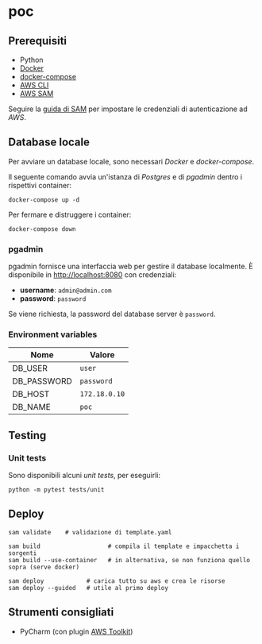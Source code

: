 # poc

## Prerequisiti

- Python
- [Docker](https://www.docker.com/get-started/)
- [docker-compose](https://docs.docker.com/compose/install/)
- [AWS CLI](https://docs.aws.amazon.com/cli/latest/userguide/getting-started-install.html)
- [AWS SAM](https://docs.aws.amazon.com/serverless-application-model/latest/developerguide/serverless-sam-cli-install.html)

Seguire
la [guida di SAM](https://docs.aws.amazon.com/serverless-application-model/latest/developerguide/serverless-getting-started-set-up-credentials.html)
per impostare le credenziali di autenticazione ad *AWS*.

## Database locale

Per avviare un database locale, sono necessari *Docker* e *docker-compose*.

Il seguente comando avvia un'istanza di *Postgres* e di *pgadmin* dentro i rispettivi container:

```shell
docker-compose up -d
```

Per fermare e distruggere i container:

```shell
docker-compose down
```

### pgadmin

pgadmin fornisce una interfaccia web per gestire il database localmente.
È disponibile in [http://localhost:8080](http://localhost:8080) con credenziali:

- **username**: `admin@admin.com`
- **password**: `password`

Se viene richiesta, la password del database server è `password`.

### Environment variables
| Nome        | Valore        |
|-------------|---------------|
| DB_USER     | `user`        |
| DB_PASSWORD | `password`    |
| DB_HOST     | `172.18.0.10` |
| DB_NAME     | `poc`         |

## Testing

### Unit tests

Sono disponibili alcuni *unit tests*, per eseguirli:

```shell
python -m pytest tests/unit
```

## Deploy

```shell
sam validate    # validazione di template.yaml

sam build                   # compila il template e impacchetta i sorgenti
sam build --use-container   # in alternativa, se non funziona quello sopra (serve docker)

sam deploy            # carica tutto su aws e crea le risorse
sam deploy --guided   # utile al primo deploy
```

## Strumenti consigliati

- PyCharm (con plugin [AWS Toolkit](https://aws.amazon.com/pycharm/))

